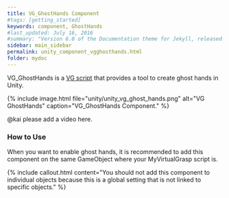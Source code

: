 ```yaml
---
title: VG_GhostHands Component
#tags: [getting_started]
keywords: component, GhostHands
#last_updated: July 16, 2016
#summary: "Version 6.0 of the Documentation theme for Jekyll, released July 4, 2016, implements relative links so you can view the files offline or on any server without configuring urls and baseurls. Additionally, you can store pages in subdirectories. Templates for alerts and images are available."
sidebar: main_sidebar
permalink: unity_component_vgghosthands.html
folder: mydoc
---
```


VG_GhostHands is a <a href="#" data-toggle="tooltip" data-original-title="{{site.data.glossary.VGScript}}">VG script</a> that provides a tool to create ghost hands in Unity.

{% include image.html file="unity/unity_vg_ghost_hands.png" alt="VG GhostHands" caption="VG_GhostHands Component." %}

@kai please add a video here.

<!--{% include youtube.html id="FX4HQCO_hd8" %}-->

### How to Use
 

When you want to enable ghost hands, it is recommended to add this component on the same GameObject where your MyVirtualGrasp script is.

{% include callout.html content="You should not add this component to individual objects because this is a global setting that is not linked to specific objects." %}
